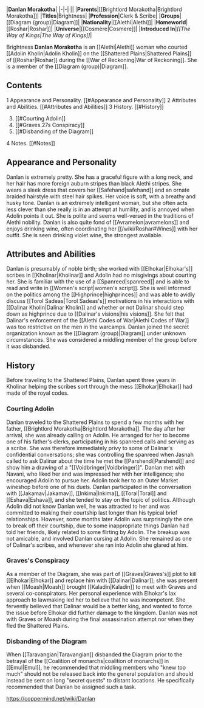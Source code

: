 |**Danlan Morakotha**|
|-|-|
||
|**Parents**|[[Brightlord Morakotha\|Brightlord Morakotha]]|
|**Titles**|Brightness|
|**Profession**|Clerk & Scribe|
|**Groups**|[[Diagram (group)\|Diagram]]|
|**Nationality**|[[Alethi\|Alethi]]|
|**Homeworld**|[[Roshar\|Roshar]]|
|**Universe**|[[Cosmere\|Cosmere]]|
|**Introduced In**|*[[The Way of Kings\|The Way of Kings]]*|

Brightness **Danlan Morakotha** is an [[Alethi\|Alethi]] woman who courted [[Adolin Kholin\|Adolin Kholin]] on the [[Shattered Plains\|Shattered Plains]] of [[Roshar\|Roshar]] during the [[War of Reckoning\|War of Reckoning]]. She is a member of the [[Diagram (group)\|Diagram]].

## Contents

1 Appearance and Personality. [[#Appearance and Personality]] 
2 Attributes and Abilities. [[#Attributes and Abilities]] 
3 History. [[#History]] 

3. [[#Courting Adolin]] 
3. [[#Graves.27s Conspiracy]] 
3. [[#Disbanding of the Diagram]] 


4 Notes. [[#Notes]] 


## Appearance and Personality
Danlan is extremely pretty. She has a graceful figure with a long neck, and her hair has more foreign auburn stripes than black Alethi stripes. She wears a sleek dress that covers her [[Safehand\|safehand]] and an ornate braided hairstyle with steel hair spikes. Her voice is soft, with a breathy and husky tone.
Danlan is an extremely intelligent woman, but she often acts less clever than she really is in an attempt at humility, and is annoyed when Adolin points it out. She is polite and seems well-versed in the traditions of Alethi nobility. Danlan is also quite fond of [[Avramelon\|avramelons]] and enjoys drinking wine, often coordinating her [[/wiki/Roshar#Wines]] with her outfit. She is seen drinking violet wine, the strongest available.

## Attributes and Abilities
Danlan is presumably of noble birth; she worked with [[Elhokar\|Elhokar's]] scribes in [[Kholinar\|Kholinar]] and Adolin had no misgivings about courting her. She is familiar with the use of a [[Spanreed\|spanreed]] and is able to read and write in [[Women's script\|women's script]].
She is well informed on the politics among the [[Highprince\|highprinces]] and was able to avidly discuss [[Torol Sadeas\|Torol Sadeas's]] motivations in his interactions with [[Dalinar Kholin\|Dalinar Kholin]] and whether or not Dalinar should step down as highprince due to [[Dalinar's visions\|his visions]]. She felt that Dalinar's enforcement of the [[Alethi Codes of War\|Alethi Codes of War]] was too restrictive on the men in the warcamps.
Danlan joined the secret organization known as the [[Diagram (group)\|Diagram]] under unknown circumstances. She was considered a middling member of the group before it was disbanded.

## History
Before traveling to the Shattered Plains, Danlan spent three years in Kholinar helping the scribes sort through the mess [[Elhokar\|Elhokar]] had made of the royal codes.

### Courting Adolin
Danlan traveled to the Shattered Plains to spend a few months with her father, [[Brightlord Morakotha\|Brightlord Morakotha]]. The day after her arrival, she was already calling on Adolin. He arranged for her to become one of his father's clerks, participating in his spanreed calls and serving as a scribe. She was therefore immediately privy to some of Dalinar's confidential conversations; she was controlling the spanreed when Jasnah called to ask Dalinar about the time he met the [[Parshendi\|Parshendi]] and show him a drawing of a "[[Voidbringer\|Voidbringer]]".
Danlan met with Navani, who liked her and was impressed her with her intelligence; she encouraged Adolin to pursue her. Adolin took her to an Outer Market wineshop before one of his duels. Danlan participated in the conversation with [[Jakamav\|Jakamav]], [[Inkima\|Inkima]], [[Toral\|Toral]] and [[Eshava\|Eshava]], and she tended to stay on the topic of politics.
Although Adolin did not know Danlan well, he was attracted to her and was committed to making their courtship last longer than his typical brief relationships. However, some months later Adolin was surprisingly the one to break off their courtship, due to some inappropriate things Danlan had told her friends, likely related to some flirting by Adolin. The breakup was not amicable, and involved Danlan cursing at Adolin. She remained as one of Dalinar's scribes, and whenever she ran into Adolin she glared at him.

### Graves's Conspiracy
As a member of the Diagram, she was part of [[Graves\|Graves's]] plot to kill [[Elhokar\|Elhokar]] and replace him with [[Dalinar\|Dalinar]]; she was present when [[Moash\|Moash]] brought [[Kaladin\|Kaladin]] to meet with Graves and several co-conspirators. Her personal experience with Elhokar's lax approach to lawmaking led her to believe that he was incompetent. She fervently believed that Dalinar would be a better king, and wanted to force the issue before Elhokar did further damage to the kingdom.
Danlan was not with Graves or Moash during the final assassination attempt nor when they fled the Shattered Plains.

### Disbanding of the Diagram
When [[Taravangian\|Taravangian]] disbanded the Diagram prior to the betrayal of the [[Coalition of monarchs\|coalition of monarchs]] in [[Emul\|Emul]], he recommended that middling members who "knew too much" should not be released back into the general population and should instead be sent on long "secret quests" to distant locations. He specifically recommended that Danlan be assigned such a task.



https://coppermind.net/wiki/Danlan